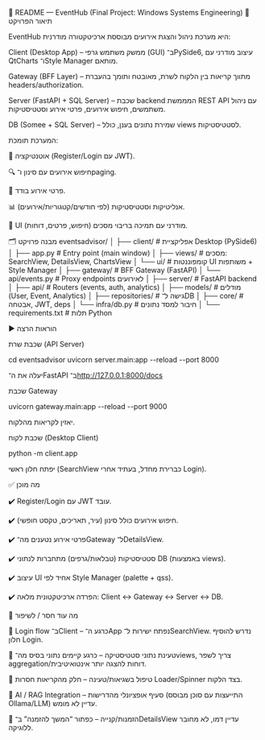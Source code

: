 📘 README — EventHub (Final Project: Windows Systems Engineering)
🎯 תיאור הפרויקט

EventHub היא מערכת ניהול והצגת אירועים מבוססת ארכיטקטורה מודרנית:

Client (Desktop App) – ממשק משתמש גרפי (GUI) ב־PySide6, עיצוב מודרני עם QtCharts ו־Style Manager מותאם.

Gateway (BFF Layer) – מתווך קריאות בין הלקוח לשרת, מאובטח ותומך בהעברת headers/authorization.

Server (FastAPI + SQL Server) – שכבת backend המממשת REST API עם ניהול משתמשים, חיפוש אירועים, פרטי אירוע וסטטיסטיקות.

DB (Somee + SQL Server) – שמירת נתונים בענן, כולל views לסטטיסטיקות.

המערכת תומכת:

🔑 אוטנטיקציה (Register/Login עם JWT).

🔍 חיפוש אירועים עם סינון ו־paging.

📄 פרטי אירוע בודד.

📊 אנליטיקות וסטטיסטיקות (לפי חודשים/קטגוריות/אירועים).

🎨 UI מודרני עם תמיכה בריבוי מסכים (חיפוש, פרטים, דוחות).

🗂️ מבנה פרויקט
eventsadvisor/
│
├── client/                # אפליקציית Desktop (PySide6)
│   ├── app.py             # Entry point (main window)
│   ├── views/             # מסכים: SearchView, DetailsView, ChartsView
│   └── ui/                # קומפוננטות UI משותפות + Style Manager
│
├── gateway/               # BFF Gateway (FastAPI)
│   └── api/events.py      # Proxy endpoints לאירועים
│
├── server/                # FastAPI backend
│   ├── api/               # Routers (events, auth, analytics)
│   ├── models/            # מודלים (User, Event, Analytics)
│   ├── repositories/      # גישה ל־DB
│   ├── core/              # אבטחה, JWT, deps
│   └── infra/db.py        # חיבור למסד נתונים
│
└── requirements.txt       # תלות Python

▶️ הוראות הרצה

שכבת שרת (API Server)

cd eventsadvisor
uvicorn server.main:app --reload --port 8000


יעלה את ה־FastAPI ב־http://127.0.0.1:8000/docs

שכבת Gateway

uvicorn gateway.main:app --reload --port 9000


יאזין לקריאות מהלקוח.

שכבת לקוח (Desktop Client)

python -m client.app


יפתח חלון ראשי (SearchView כברירת מחדל, בעתיד אחרי Login).

✅ מה מוכן

✔️ Register/Login עם JWT עובד.

✔️ חיפוש אירועים כולל סינון (עיר, תאריכים, טקסט חופשי).

✔️ פרטי אירוע נטענים מה־Gateway ל־DetailsView.

✔️ סטטיסטיקות (טבלאות/גרפים) מתחברות לנתוני DB (באמצעות views).

✔️ עיצוב UI אחיד לפי Style Manager (palette + qss).

✔️ הפרדה ארכיטקטונית מלאה: Client ↔ Gateway ↔ Server ↔ DB.

🚧 מה עוד חסר / לשיפור

🔲 Login flow ב־Client – כרגע ה־App נפתח ישירות ל־SearchView. נדרש להוסיף חלון Login.

🔲 טעינת נתוני סטטיסטיקה – כרגע קיימים נתוני בסיס מה־views, צריך לשפר aggregation/דוחות להצגה יותר אינטואיטיבית.

🔲 טיפול בשגיאות/טעינה – חלק מהקריאות חסרות Loader/Spinner בצד הלקוח.

🔲 AI / RAG Integration – סעיף אופציונלי מהדרישות (התייעצות עם סוכן מבוסס Ollama/LLM) עדיין לא מומש.

🔲 הזמנות/קנייה – כפתור “המשך להזמנה” ב־DetailsView עדיין דמו, לא מחובר ללוגיקה.